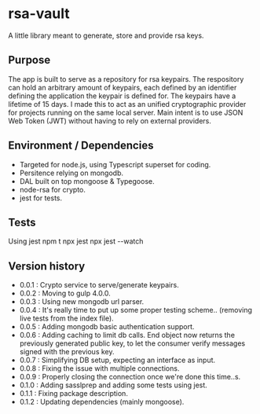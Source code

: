 ﻿# rsa-vault

A little library meant to generate, store and provide rsa keys.

## Purpose

The app is built to serve as a repository for rsa keypairs.
The respository can hold an arbitrary amount of keypairs, each defined by an identifier defining the application the keypair is defined for. The keypairs have a lifetime of 15 days.
I made this to act as an unified cryptographic provider for projects running on the same local server. Main intent is to use JSON Web Token (JWT) without having to rely on external providers. 

## Environment / Dependencies

- Targeted for node.js, using Typescript superset for coding.
- Persitence relying on mongodb.
- DAL built on top mongoose & Typegoose.
- node-rsa for crypto.
- jest for tests.

## Tests

Using jest
npm t
npx jest
npx jest --watch


## Version history

*  0.0.1 : Crypto service to serve/generate keypairs.
*  0.0.2 : Moving to gulp 4.0.0.
*  0.0.3 : Using new mongodb url parser.
*  0.0.4 : It's really time to put up some proper testing scheme.. (removing live tests from the index file).
*  0.0.5 : Adding mongodb basic authentication support.
*  0.0.6 : Adding caching to limit db calls. End object now returns the previously generated public key, to let the consumer verify messages signed with the previous key.
*  0.0.7 : Simplifying DB setup, expecting an interface as input.
*  0.0.8 : Fixing the issue with multiple connections.
*  0.0.9 : Properly closing the connection once we're done this time..s.
*  0.1.0 : Adding sasslprep and adding some tests using jest.
*  0.1.1 : Fixing package description.
*  0.1.2 : Updating dependencies (mainly mongoose).